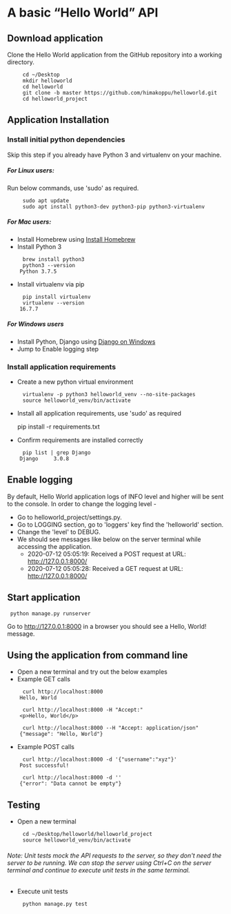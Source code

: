# A basic “Hello World” API

## Download application
Clone the Hello World application from the GitHub repository into a working directory.

```
     cd ~/Desktop
     mkdir helloworld    
     cd helloworld
     git clone -b master https://github.com/himakoppu/helloworld.git 
     cd helloworld_project
```

## Application Installation 

### Install initial python dependencies
Skip this step if you already have Python 3 and virtualenv on your machine.

##### For Linux users: 
Run below commands, use 'sudo' as required. 
```
     sudo apt update
     sudo apt install python3-dev python3-pip python3-virtualenv
```
##### For Mac users:
- Install Homebrew using [Install Homebrew]
- Install Python 3
```
     brew install python3
     python3 --version
    Python 3.7.5
```   
- Install virtualenv via pip
```
     pip install virtualenv
     virtualenv --version
    16.7.7
```
##### For Windows users
- Install Python, Django using [Django on Windows]
- Jump to Enable logging step


### Install application requirements
- Create a new python virtual environment
```
     virtualenv -p python3 helloworld_venv --no-site-packages
     source helloworld_venv/bin/activate
```
- Install all application requirements, use 'sudo' as required


     pip install -r requirements.txt
    
- Confirm requirements are installed correctly
```
     pip list | grep Django
    Django     3.0.8
``` 


## Enable logging
By default, Hello World application logs of INFO level and higher will be sent to the console. In 
order to change the logging level -
- Go to helloworld_project/settings.py.
- Go to LOGGING section, go to 'loggers' key find the 'helloworld' section. 
- Change the 'level' to DEBUG.
- We should see messages like below on the server terminal while accessing the application.
    - 2020-07-12 05:05:19: Received a POST request at URL: http://127.0.0.1:8000/
    - 2020-07-12 05:05:28: Received a GET request at URL: http://127.0.0.1:8000/

## Start application


     python manage.py runserver
    
Go to http://127.0.0.1:8000 in a browser you should see a Hello, World! message.

## Using the application from command line
- Open a new terminal and try out the below examples
- Example GET calls
```
     curl http://localhost:8000
    Hello, World
    
     curl http://localhost:8000 -H "Accept:"
    <p>Hello, World</p>
    
     curl http://localhost:8000 --H "Accept: application/json"
    {"message": "Hello, World"}
```
- Example POST calls
```
     curl http://localhost:8000 -d '{"username":"xyz"}'
    Post successful!
    
     curl http://localhost:8000 -d ''
    {"error": "Data cannot be empty"}
```
## Testing
- Open a new terminal
```
     cd ~/Desktop/helloworld/helloworld_project
     source helloworld_venv/bin/activate
```  

###### Note: Unit tests mock the API requests to the server, so they don't need the server to be running. We can stop the server using Ctrl+C on the server terminal and continue to execute unit tests in the same terminal.

- Execute unit tests
```
     python manage.py test 
 ```    

[Install Homebrew]: https://osxdaily.com/2018/03/07/how-install-homebrew-mac-os
[Django on Windows]: https://docs.djangoproject.com/en/3.0/howto/windows